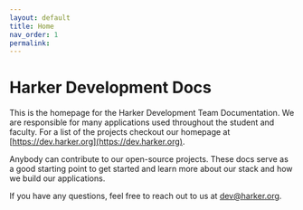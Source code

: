 ```yaml
---
layout: default
title: Home
nav_order: 1
permalink:
---
```


# Harker Development Docs

This is the homepage for the Harker Development Team Documentation. We are responsible for many applications used throughout the student and faculty. For a list of the projects checkout our homepage at [https://dev.harker.org](https://dev.harker.org).

Anybody can contribute to our open-source projects. These docs serve as a good starting point to get started and learn more about our stack and how we build our applications.

If you have any questions, feel free to reach out to us at [dev@harker.org](mailto:dev@harker.org).
